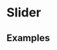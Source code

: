 # Slider

## Examples

<ex-code name="ex-slider-basic"></ex-code>

<ex-code name="ex-slider-step"></ex-code>
